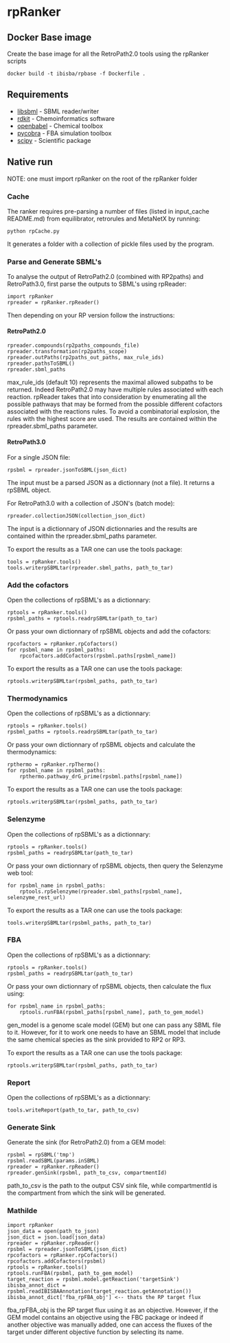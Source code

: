 # rpRanker

## Docker Base image

Create the base image for all the RetroPath2.0 tools using the rpRanker scripts

```
docker build -t ibisba/rpbase -f Dockerfile .
```

## Requirements

* [libsbml](http://sbml.org/Software/libSBML) - SBML reader/writer
* [rdkit](https://www.rdkit.org/) - Chemoinformatics software
* [openbabel](http://openbabel.org/wiki/Main_Page) - Chemical toolbox
* [pycobra](https://modal.lille.inria.fr/pycobra/) - FBA simulation toolbox
* [scipy](https://www.scipy.org/) - Scientific package

## Native run

NOTE: one must import rpRanker on the root of the rpRanker folder

### Cache

The ranker requires pre-parsing a number of files (listed in input_cache README.md) from equilibrator, retrorules and MetaNetX by running:

```
python rpCache.py
```

It generates a folder with a collection of pickle files used by the program.

### Parse and Generate SBML's

To analyse the output of RetroPath2.0 (combined with RP2paths) and RetroPath3.0, first parse the outputs to SBML's using rpReader:

```
import rpRanker
rpreader = rpRanker.rpReader()
```

Then depending on your RP version follow the instructions:

#### RetroPath2.0

```
rpreader.compounds(rp2paths_compounds_file)
rpreader.transformation(rp2paths_scope)
rpreader.outPaths(rp2paths_out_paths, max_rule_ids)
rpreader.pathsToSBML()
rpreader.sbml_paths
```

max_rule_ids (default 10) represents the maximal allowed subpaths to be returned. Indeed RetroPath2.0 may have multiple rules associated with each reaction. rpReader takes that into consideration by enumerating all the possible pathways that may be formed from the possible different cofactors associated with the reactions rules. To avoid a combinatorial explosion, the rules with the highest score are used. The results are contained within the rpreader.sbml_paths parameter.

#### RetroPath3.0 

For a single JSON file:

```
rpsbml = rpreader.jsonToSBML(json_dict)
```

The input must be a parsed JSON as a dictionnary (not a file). It returns a rpSBML object.

For RetroPath3.0 with a collection of JSON's (batch mode):

```
rpreader.collectionJSON(collection_json_dict)
```

The input is a dictionnary of JSON dictionnaries and the results are contained within the rpreader.sbml_paths parameter.

To export the results as a TAR one can use the tools package:

```
tools = rpRanker.tools()
tools.writerpSBMLtar(rpreader.sbml_paths, path_to_tar)
``` 

### Add the cofactors

Open the collections of rpSBML's as a dictionnary:

```
rptools = rpRanker.tools()
rpsbml_paths = rptools.readrpSBMLtar(path_to_tar)
``` 

Or pass your own dictionnary of rpSBML objects and add the cofactors:

```
rpcofactors = rpRanker.rpCofactors()
for rpsbml_name in rpsbml_paths:
    rpcofactors.addCofactors(rpsbml.paths[rpsbml_name])
```

To export the results as a TAR one can use the tools package:

```
rptools.writerpSBMLtar(rpsbml_paths, path_to_tar)
``` 

### Thermodynamics

Open the collections of rpSBML's as a dictionnary:

```
rptools = rpRanker.tools()
rpsbml_paths = rptools.readrpSBMLtar(path_to_tar)
``` 

Or pass your own dictionnary of rpSBML objects and calculate the thermodynamics:

```
rpthermo = rpRanker.rpThermo()
for rpsbml_name in rpsbml_paths:
    rpthermo.pathway_drG_prime(rpsbml.paths[rpsbml_name])
```

To export the results as a TAR one can use the tools package:

```
rptools.writerpSBMLtar(rpsbml_paths, path_to_tar)
``` 

### Selenzyme

Open the collections of rpSBML's as a dictionnary:

```
rptools = rpRanker.tools()
rpsbml_paths = readrpSBMLtar(path_to_tar)
``` 

Or pass your own dictionnary of rpSBML objects, then query the Selenzyme web tool:

```
for rpsbml_name in rpsbml_paths:
    rptools.rpSelenzyme(rpreader.sbml_paths[rpsbml_name], selenzyme_rest_url)
```

To export the results as a TAR one can use the tools package:

```
tools.writerpSBMLtar(rpsbml_paths, path_to_tar)
``` 

### FBA

Open the collections of rpSBML's as a dictionnary:

```
rptools = rpRanker.tools()
rpsbml_paths = readrpSBMLtar(path_to_tar)
``` 

Or pass your own dictionnary of rpSBML objects, then calculate the flux using:

```
for rpsbml_name in rpsbml_paths:
    rptools.runFBA(rpsbml_paths[rpsbml_name], path_to_gem_model) 
```

gen_model is a genome scale model (GEM) but one can pass any SBML file to it. However, for it to work one needs to have an SBML model that include the same chemical species as the sink provided to RP2 or RP3.

To export the results as a TAR one can use the tools package:

```
rptools.writerpSBMLtar(rpsbml_paths, path_to_tar)
``` 

### Report

Open the collections of rpSBML's as a dictionnary:

```
tools.writeReport(path_to_tar, path_to_csv)
```

### Generate Sink

Generate the sink (for RetroPath2.0) from a GEM model:

```
rpsbml = rpSBML('tmp')
rpsbml.readSBML(params.inSBML)
rpreader = rpRanker.rpReader()
rpreader.genSink(rpsbml, path_to_csv, compartmentId)
```

path_to_csv is the path to the output CSV sink file, while compartmentId is the compartment from which the sink will be generated.

### Mathilde

```
import rpRanker
json_data = open(path_to_json)
json_dict = json.load(json_data)
rpreader = rpRanker.rpReader()
rpsbml = rpreader.jsonToSBML(json_dict)
rpcofactors = rpRanker.rpCofactors()
rpcofactors.addCofactors(rpsbml)
rptools = rpRanker.tools()
rptools.runFBA(rpsbml, path_to_gem_model)
target_reaction = rpsbml.model.getReaction('targetSink')
ibisba_annot_dict = rpsbml.readIBISBAAnnotation(target_reaction.getAnnotation())
ibisba_annot_dict['fba_rpFBA_obj'] <-- thats the RP target flux
```

fba_rpFBA_obj is the RP target flux using it as an objective. However, if the GEM model contains an objective using the FBC package or indeed if another objective was manually added, one can access the fluxes of the target under different objective function by selecting its name.

